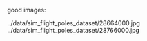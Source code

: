 <!-- to compile use: g++ test.cpp -o test $(pkg-config --cflags --libs opencv4) -std=c++11 -->

good images:

  ../data/sim_flight_poles_dataset/28664000.jpg
  ../data/sim_flight_poles_dataset/28766000.jpg